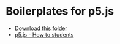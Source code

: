 # Boilerplates for p5.js

- [Download this folder](https://downgit.github.io/#/home?url=https://github.com/ecal-mid/guides/tree/master/boilerplates/p5)
- [p5.js - How to students](https://dust-sumac-1f9.notion.site/ECALMID-Mise-Niveau-HTML-CSS-JS-b5dbf563e8ba44469a5d7c94aaa31613#a7448181030a41d5b51efdc9c3574331)
